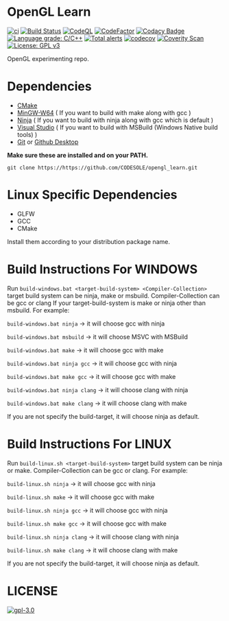 # OpenGL Learn
[![ci](https://github.com/codesole/opengl_learn/actions/workflows/ci.yml/badge.svg)](https://github.com/codesole/opengl_learn/actions?query=workflow%3Aci)
[![Build Status](https://travis-ci.com/CODESOLE/opengl_learn.svg?branch=main)](https://travis-ci.com/CODESOLE/opengl_learn)
[![CodeQL](https://github.com/CODESOLE/opengl_learn/actions/workflows/codeql-analysis.yml/badge.svg)](https://github.com/CODESOLE/opengl_learn/actions/workflows/codeql-analysis.yml)
[![CodeFactor](https://www.codefactor.io/repository/github/codesole/opengl_learn/badge)](https://www.codefactor.io/repository/github/codesole/opengl_learn)
[![Codacy Badge](https://app.codacy.com/project/badge/Grade/888554f6d27b47e6a55c8fc61de7bc66)](https://www.codacy.com/gh/CODESOLE/opengl_learn/dashboard?utm_source=github.com&amp;utm_medium=referral&amp;utm_content=CODESOLE/opengl_learn&amp;utm_campaign=Badge_Grade)
[![Language grade: C/C++](https://img.shields.io/lgtm/grade/cpp/g/CODESOLE/opengl_learn.svg?logo=lgtm&logoWidth=18)](https://lgtm.com/projects/g/CODESOLE/opengl_learn/context:cpp)
[![Total alerts](https://img.shields.io/lgtm/alerts/g/CODESOLE/opengl_learn.svg?logo=lgtm&logoWidth=18)](https://lgtm.com/projects/g/CODESOLE/opengl_learn/alerts/)
[![codecov](https://codecov.io/gh/CODESOLE/opengl_learn/branch/main/graph/badge.svg?token=P4D64PE9Z4)](https://codecov.io/gh/CODESOLE/opengl_learn)
[![Coverity Scan](https://scan.coverity.com/projects/24005/badge.svg)](https://scan.coverity.com/projects/codesole-opengl_learn)
[![License: GPL v3](https://img.shields.io/badge/License-GPLv3-blue.svg)](https://www.gnu.org/licenses/gpl-3.0)

OpenGL experimenting repo.

# Dependencies
 - [CMake](https://cmake.org/download/)
 - [MinGW-W64](https://sourceforge.net/projects/mingw-w64/files/Toolchains%20targetting%20Win32/Personal%20Builds/mingw-builds/installer/mingw-w64-install.exe/download)  ( If you want to build with make along with gcc )
 - [Ninja](https://github.com/ninja-build/ninja/releases)  ( If you want to build with ninja along with gcc which is default )
 - [Visual Studio](https://visualstudio.microsoft.com/downloads/)  ( If you want to build with MSBuild (Windows Native build tools) )
 - [Git](https://git-scm.com/downloads) or [Github Desktop](https://desktop.github.com/)

 **Make sure these are installed and on your PATH.**

```
git clone https://https://github.com/CODESOLE/opengl_learn.git
```
# Linux Specific Dependencies
 - GLFW
 - GCC
 - CMake

Install them according to your distribution package name.

# Build Instructions For WINDOWS
Run ```build-windows.bat <target-build-system> <Compiler-Collection>``` target build system can be ninja, make or msbuild. Compiler-Collection can be gcc or clang If your target-build-system is make or ninja other than msbuild. For example:

```build-windows.bat ninja```         -> it will choose gcc with ninja

```build-windows.bat msbuild```       -> it will choose MSVC with MSBuild

```build-windows.bat make```          -> it will choose gcc with make

```build-windows.bat ninja gcc```     -> it will choose gcc with ninja

```build-windows.bat make gcc```      -> it will choose gcc with make

```build-windows.bat ninja clang```   -> it will choose clang with ninja

```build-windows.bat make clang```    -> it will choose clang with make

If you are not specify the build-target, it will choose ninja as default.


# Build Instructions For LINUX
Run ```build-linux.sh <target-build-system>``` target build system can be ninja or make. Compiler-Collection can be gcc or clang. For example:

```build-linux.sh ninja```            -> it will choose gcc with ninja

```build-linux.sh make```             -> it will choose gcc with make

```build-linux.sh ninja gcc```        -> it will choose gcc with ninja

```build-linux.sh make gcc```         -> it will choose gcc with make

```build-linux.sh ninja clang```      -> it will choose clang with ninja

```build-linux.sh make clang```       -> it will choose clang with make

If you are not specify the build-target, it will choose ninja as default.

# LICENSE
[![gpl-3.0](https://www.gnu.org/graphics/gplv3-with-text-136x68.png)](https://www.gnu.org/licenses/gpl-3.0)
